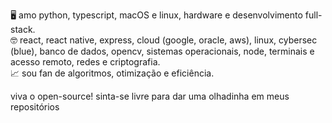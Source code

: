 🖥️ amo python, typescript, macOS e linux, hardware e desenvolvimento full-stack.\
🤓 react, react native, express, cloud (google, oracle, aws), linux, cybersec (blue), banco de dados, opencv, sistemas operacionais, node, terminais e acesso remoto, redes e criptografia.\
📈 sou fan de algoritmos, otimização e eficiência.

viva o open-source!
sinta-se livre para dar uma olhadinha em meus repositórios
